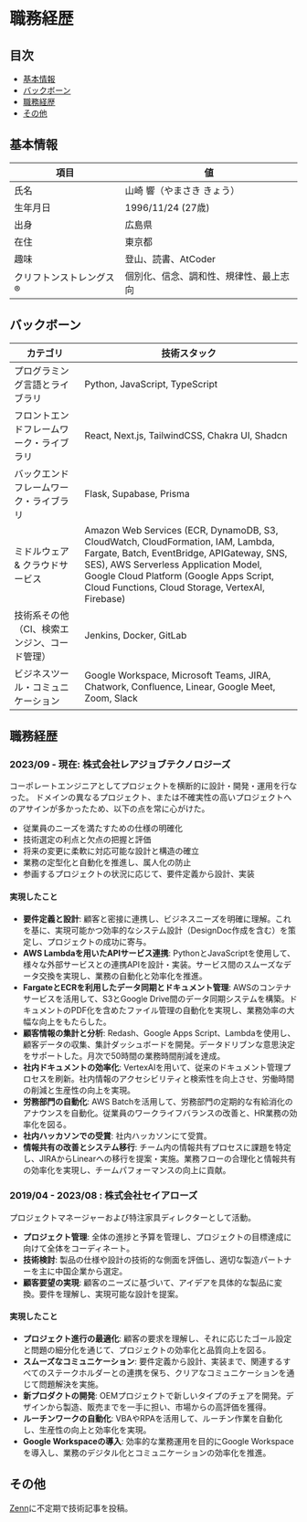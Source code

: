 # 職務経歴

## 目次
- [基本情報](#基本情報)
- [バックボーン](#バックボーン)
- [職務経歴](#職務経歴)
- [その他](#その他)

## 基本情報
|項目	|値|
|-----|------|
|氏名|	山崎 響（やまさき きょう）|
|生年月日|	1996/11/24 (27歳)|
|出身|広島県|
|在住|	東京都|
|趣味|	登山、読書、AtCoder|
| クリフトンストレングス®︎ |個別化、信念、調和性、規律性、最上志向 |

## バックボーン
| カテゴリ                       | 技術スタック                                                                                                                |
|------------------------------|---------------------------------------------------------------------------------------------------------------------------|
| プログラミング言語とライブラリ            | Python, JavaScript, TypeScript                                                                                     |
| フロントエンドフレームワーク・ライブラリ  | React, Next.js, TailwindCSS, Chakra UI, Shadcn                                                                            |
| バックエンドフレームワーク・ライブラリ    | Flask, Supabase, Prisma                                                                                                   |
| ミドルウェア & クラウドサービス       | Amazon Web Services (ECR, DynamoDB, S3, CloudWatch, CloudFormation, IAM, Lambda, Fargate, Batch, EventBridge, APIGateway, SNS, SES), AWS Serverless Application Model,<br>Google Cloud Platform (Google Apps Script, Cloud Functions, Cloud Storage, VertexAI, Firebase) |
| 技術系その他（CI、検索エンジン、コード管理） | Jenkins, Docker, GitLab                                                                                                   |
| ビジネスツール・コミュニケーション       | Google Workspace, Microsoft Teams, JIRA, Chatwork, Confluence, Linear, Google Meet, Zoom, Slack                           |

## 職務経歴

### 2023/09 - 現在: 株式会社レアジョブテクノロジーズ
コーポレートエンジニアとしてプロジェクトを横断的に設計・開発・運用を行なった。
ドメインの異なるプロジェクト、または不確実性の高いプロジェクトへのアサインが多かったため、以下の点を常に心がけた。
- 従業員のニーズを満たすための仕様の明確化
- 技術選定の利点と欠点の把握と評価
- 将来の変更に柔軟に対応可能な設計と構造の確立
- 業務の定型化と自動化を推進し、属人化の防止
- 参画するプロジェクトの状況に応じて、要件定義から設計、実装

#### 実現したこと
- **要件定義と設計**: 顧客と密接に連携し、ビジネスニーズを明確に理解。これを基に、実現可能かつ効率的なシステム設計（DesignDoc作成を含む）を策定し、プロジェクトの成功に寄与。
- **AWS Lambdaを用いたAPIサービス連携**: PythonとJavaScriptを使用して、様々な外部サービスとの連携APIを設計・実装。サービス間のスムーズなデータ交換を実現し、業務の自動化と効率化を推進。
- **FargateとECRを利用したデータ同期とドキュメント管理**: AWSのコンテナサービスを活用して、S3とGoogle Drive間のデータ同期システムを構築。ドキュメントのPDF化を含めたファイル管理の自動化を実現し、業務効率の大幅な向上をもたらした。
- **顧客情報の集計と分析**: Redash、Google Apps Script、Lambdaを使用し、顧客データの収集、集計ダッシュボードを開発。データドリブンな意思決定をサポートした。月次で50時間の業務時間削減を達成。
- **社内ドキュメントの効率化**: VertexAIを用いて、従来のドキュメント管理プロセスを刷新。社内情報のアクセシビリティと検索性を向上させ、労働時間の削減と生産性の向上を実現。
- **労務部門の自動化**: AWS Batchを活用して、労務部門の定期的な有給消化のアナウンスを自動化。従業員のワークライフバランスの改善と、HR業務の効率化を図る。
- **社内ハッカソンでの受賞**: 社内ハッカソンにて受賞。
- **情報共有の改善とシステム移行**: チーム内の情報共有プロセスに課題を特定し、JIRAからLinearへの移行を提案・実施。業務フローの合理化と情報共有の効率化を実現し、チームパフォーマンスの向上に貢献。

### 2019/04 - 2023/08 : 株式会社セイアローズ
プロジェクトマネージャーおよび特注家具ディレクターとして活動。
- **プロジェクト管理**: 全体の進捗と予算を管理し、プロジェクトの目標達成に向けて全体をコーディネート。
- **技術検討**: 製品の仕様や設計の技術的な側面を評価し、適切な製造パートナーを主に中国企業から選定。
- **顧客要望の実現**: 顧客のニーズに基づいて、アイデアを具体的な製品に変換。要件を理解し、実現可能な設計を提案。

#### 実現したこと
- **プロジェクト進行の最適化**: 顧客の要求を理解し、それに応じたゴール設定と問題の細分化を通じて、プロジェクトの効率化と品質向上を図る。
- **スムーズなコミュニケーション**: 要件定義から設計、実装まで、関連するすべてのステークホルダーとの連携を保ち、クリアなコミュニケーションを通じて問題解決を実施。
- **新プロダクトの開発**: OEMプロジェクトで新しいタイプのチェアを開発。デザインから製造、販売までを一手に担い、市場からの高評価を獲得。
- **ルーチンワークの自動化**: VBAやRPAを活用して、ルーチン作業を自動化し、生産性の向上と効率化を実現。
- **Google Workspaceの導入**: 効率的な業務運用を目的にGoogle Workspaceを導入し、業務のデジタル化とコミュニケーションの効率化を推進。

## その他
[Zenn](https://zenn.dev/ovrsa)に不定期で技術記事を投稿。
